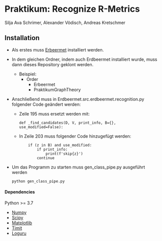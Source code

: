 # Praktikum: Recognize R-Metrics

Silja Ava Schrimer, Alexander Vödisch, Andreas Kretschmer

## Installation

* Als erstes muss [Erbeermet](https://github.com/david-schaller/Erdbeermet) installiert werden.
* In dem gleichen Ordner, indem auch Erdbeermet installiert wurde, muss dann dieses Repository geklont werden.
    - Beispiel:
        - Order
            - Erbeermet
            - PraktikumGraphTheory

* Anschließend muss in Erdbeermet.src.erdbeermet.recognition.py folgender Code geändert werden:
    - Zeile 195 muss ersetzt werden mit: 
        ```
        def _find_candidates(D, V, print_info, B={}, use_modified=False):
        ```

    - In Zeile 203 muss folgender Code hinzugefügt werden:
        ``` 
            if (z in B) and use_modified:
                if print_info:
                    print(f'skip{z}')
                continue 
        ```

* Um das Programm zu starten muss gen_class_pipe.py ausgeführt werden
    ```
    python gen_class_pipe.py
    ```


#### Dependencies

Python >= 3.7

* [Numpy](https://numpy.org)
* [Scipy](http://www.scipy.org/install.html)
* [Matplotlib](https://matplotlib.org/)
* [Timit](https://docs.python.org/3/library/timeit.html)
* [Loguru](https://loguru.readthedocs.io/en/stable/index.html)

